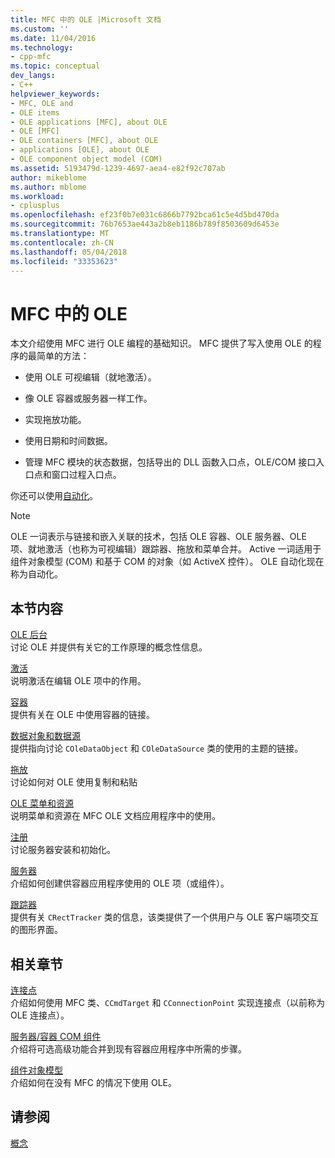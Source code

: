 ```yaml
---
title: MFC 中的 OLE |Microsoft 文档
ms.custom: ''
ms.date: 11/04/2016
ms.technology:
- cpp-mfc
ms.topic: conceptual
dev_langs:
- C++
helpviewer_keywords:
- MFC, OLE and
- OLE items
- OLE applications [MFC], about OLE
- OLE [MFC]
- OLE containers [MFC], about OLE
- applications [OLE], about OLE
- OLE component object model (COM)
ms.assetid: 5193479d-1239-4697-aea4-e82f92c707ab
author: mikeblome
ms.author: mblome
ms.workload:
- cplusplus
ms.openlocfilehash: ef23f0b7e031c6866b7792bca61c5e4d5bd470da
ms.sourcegitcommit: 76b7653ae443a2b8eb1186b789f8503609d6453e
ms.translationtype: MT
ms.contentlocale: zh-CN
ms.lasthandoff: 05/04/2018
ms.locfileid: "33353623"
---
```

# <a name="ole-in-mfc"></a>MFC 中的 OLE
本文介绍使用 MFC 进行 OLE 编程的基础知识。 MFC 提供了写入使用 OLE 的程序的最简单的方法：  
  
-   使用 OLE 可视编辑（就地激活）。  
  
-   像 OLE 容器或服务器一样工作。  
  
-   实现拖放功能。  
  
-   使用日期和时间数据。  
  
-   管理 MFC 模块的状态数据，包括导出的 DLL 函数入口点，OLE/COM 接口入口点和窗口过程入口点。  
  
 你还可以使用[自动化](../mfc/automation.md)。  
  
> [!NOTE]
>  OLE 一词表示与链接和嵌入关联的技术，包括 OLE 容器、OLE 服务器、OLE 项、就地激活（也称为可视编辑）跟踪器、拖放和菜单合并。 Active 一词适用于组件对象模型 (COM) 和基于 COM 的对象（如 ActiveX 控件）。 OLE 自动化现在称为自动化。  
  
## <a name="in-this-section"></a>本节内容  
 [OLE 后台](../mfc/ole-background.md)  
 讨论 OLE 并提供有关它的工作原理的概念性信息。  
  
 [激活](../mfc/activation-cpp.md)  
 说明激活在编辑 OLE 项中的作用。  
  
 [容器](../mfc/containers.md)  
 提供有关在 OLE 中使用容器的链接。  
  
 [数据对象和数据源](../mfc/data-objects-and-data-sources-ole.md)  
 提供指向讨论 `COleDataObject` 和 `COleDataSource` 类的使用的主题的链接。  
  
 [拖放](../mfc/drag-and-drop-ole.md)  
 讨论如何对 OLE 使用复制和粘贴  
  
 [OLE 菜单和资源](../mfc/menus-and-resources-ole.md)  
 说明菜单和资源在 MFC OLE 文档应用程序中的使用。  
  
 [注册](../mfc/registration.md)  
 讨论服务器安装和初始化。  
  
 [服务器](../mfc/servers.md)  
 介绍如何创建供容器应用程序使用的 OLE 项（或组件）。  
  
 [跟踪器](../mfc/trackers.md)  
 提供有关 `CRectTracker` 类的信息，该类提供了一个供用户与 OLE 客户端项交互的图形界面。  
  
## <a name="related-sections"></a>相关章节  
 [连接点](../mfc/connection-points.md)  
 介绍如何使用 MFC 类、`CCmdTarget` 和 `CConnectionPoint` 实现连接点（以前称为 OLE 连接点）。  
  
 [服务器/容器 COM 组件](../mfc/containers-advanced-features.md)  
 介绍将可选高级功能合并到现有容器应用程序中所需的步骤。  
  
 [组件对象模型](http://msdn.microsoft.com/library/windows/desktop/ms694363)  
 介绍如何在没有 MFC 的情况下使用 OLE。  
  
## <a name="see-also"></a>请参阅  
 [概念](../mfc/mfc-concepts.md)

